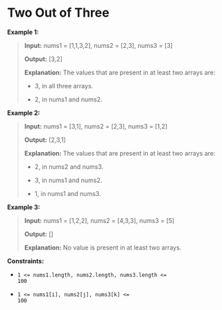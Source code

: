 # Two Out of Three


**Example 1:**
>
> **Input:** nums1 = [1,1,3,2], nums2 = [2,3], nums3 = [3]
>
> **Output:** [3,2]
>
> **Explanation:** The values that are present in at least two arrays are:
>
> - 3, in all three arrays.
>
> - 2, in nums1 and nums2.

**Example 2:**
>
> **Input:** nums1 = [3,1], nums2 = [2,3], nums3 = [1,2]
>
> **Output:** [2,3,1]
>
> **Explanation:** The values that are present in at least two arrays are:
>
> - 2, in nums2 and nums3.
>
> - 3, in nums1 and nums2.
>
> - 1, in nums1 and nums3.

**Example 3:**
>
> **Input:** nums1 = [1,2,2], nums2 = [4,3,3], nums3 = [5]
>
> **Output:** []
>
> **Explanation:** No value is present in at least two arrays.


**Constraints:**

- <code>1 &lt;= nums1.length, nums2.length, nums3.length &lt;= 100</code>

- <code>1 &lt;= nums1[i], nums2[j], nums3[k] &lt;= 100</code>
